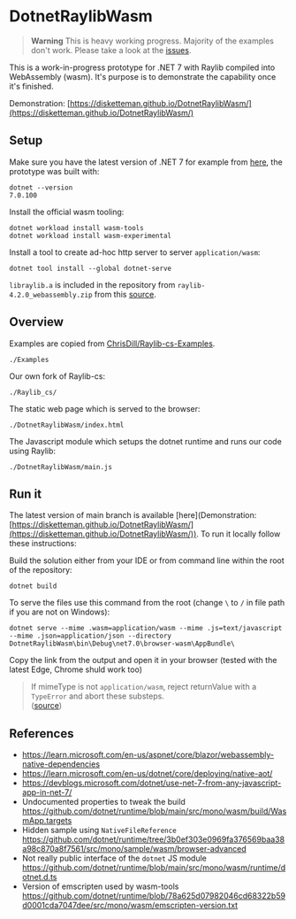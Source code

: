 # DotnetRaylibWasm

> **Warning**
> This is heavy working progress. Majority of the examples don't work. Please take a look at the [issues](https://github.com/disketteman/DotnetRaylibWasm/issues).

This is a work-in-progress prototype for .NET 7 with Raylib compiled into WebAssembly (wasm). It's purpose is to demonstrate the capability once it's finished.

Demonstration: [https://disketteman.github.io/DotnetRaylibWasm/](https://disketteman.github.io/DotnetRaylibWasm/)

## Setup

Make sure you have the latest version of .NET 7 for example from [here](https://dotnet.microsoft.com/en-us/download/dotnet/7.0), the prototype was built with:
```
dotnet --version
7.0.100
```

Install the official wasm tooling:

```
dotnet workload install wasm-tools
dotnet workload install wasm-experimental
```

Install a tool to create ad-hoc http server to server `application/wasm`:

```
dotnet tool install --global dotnet-serve
```

`libraylib.a` is included in the repository from `raylib-4.2.0_webassembly.zip` from this [source](https://github.com/raysan5/raylib/releases/tag/4.2.0).

## Overview

Examples are copied from [ChrisDill/Raylib-cs-Examples](https://github.com/ChrisDill/Raylib-cs-Examples).
```
./Examples
```

Our own fork of Raylib-cs:
```
./Raylib_cs/
```

The static web page which is served to the browser:
```
./DotnetRaylibWasm/index.html
```

The Javascript module which setups the dotnet runtime and runs our code using Raylib:
```
./DotnetRaylibWasm/main.js
```

## Run it

The latest version of main branch is available [here](Demonstration: [https://disketteman.github.io/DotnetRaylibWasm/](https://disketteman.github.io/DotnetRaylibWasm/)). To run it locally follow these instructions:

Build the solution either from your IDE or from command line within the root of the repository:

```
dotnet build
```

To serve the files use this command from the root (change `\` to `/` in file path if you are not on Windows):

```
dotnet serve --mime .wasm=application/wasm --mime .js=text/javascript --mime .json=application/json --directory DotnetRaylibWasm\bin\Debug\net7.0\browser-wasm\AppBundle\
```

Copy the link from the output and open it in your browser (tested with the latest Edge, Chrome shuld work too)

> If mimeType is not `application/wasm`, reject returnValue with a `TypeError` and abort these substeps.\
> ([source](https://webassembly.org/docs/web/#process-a-potential-webassembly-response))

## References

* https://learn.microsoft.com/en-us/aspnet/core/blazor/webassembly-native-dependencies
* https://learn.microsoft.com/en-us/dotnet/core/deploying/native-aot/
* https://devblogs.microsoft.com/dotnet/use-net-7-from-any-javascript-app-in-net-7/
* Undocumented properties to tweak the build https://github.com/dotnet/runtime/blob/main/src/mono/wasm/build/WasmApp.targets
* Hidden sample using `NativeFileReference` https://github.com/dotnet/runtime/tree/3b0ef303e0969fa376569baa38a98c870a8f7561/src/mono/sample/wasm/browser-advanced
* Not really public interface of the `dotnet` JS module https://github.com/dotnet/runtime/blob/main/src/mono/wasm/runtime/dotnet.d.ts
* Version of emscripten used by wasm-tools https://github.com/dotnet/runtime/blob/78a625d07982046cd68322b59d0001cda7047dee/src/mono/wasm/emscripten-version.txt
